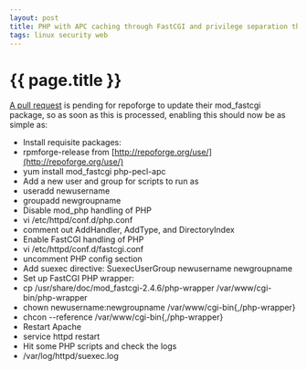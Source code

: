```yaml
---
layout: post
title: PHP with APC caching through FastCGI and privilege separation through SuExec running under SELinux on RHEL 5
tags: linux security web
---
```


# {{ page.title }}

[A pull request](https://github.com/repoforge/rpms/pull/165) is pending for repoforge to update their mod_fastcgi package, so as soon as this is processed, enabling this should now be as simple as:

 * Install requisite packages:
  * rpmforge-release from [http://repoforge.org/use/](http://repoforge.org/use/)
  * yum install mod_fastcgi php-pecl-apc
 * Add a new user and group for scripts to run as
  * useradd newusername
  * groupadd newgroupname
 * Disable mod_php handling of PHP
  * vi /etc/httpd/conf.d/php.conf
  * comment out AddHandler, AddType, and DirectoryIndex
 * Enable FastCGI handling of PHP
  * vi /etc/httpd/conf.d/fastcgi.conf
  * uncomment PHP config section
  * Add suexec directive: SuexecUserGroup newusername newgroupname
 * Set up FastCGI PHP wrapper:
  * cp /usr/share/doc/mod_fastcgi-2.4.6/php-wrapper /var/www/cgi-bin/php-wrapper
  * chown newusername:newgroupname /var/www/cgi-bin{,/php-wrapper}
  * chcon --reference /var/www/cgi-bin{,/php-wrapper}
 * Restart Apache
  * service httpd restart
 * Hit some PHP scripts and check the logs
  * /var/log/httpd/suexec.log

